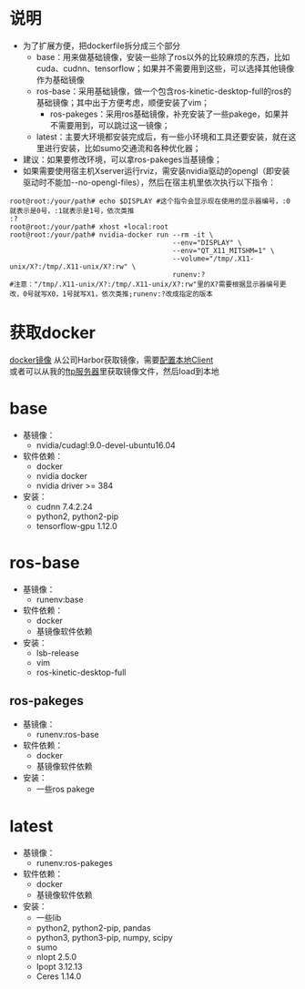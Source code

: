 # 说明
- 为了扩展方便，把dockerfile拆分成三个部分
  - base：用来做基础镜像，安装一些除了ros以外的比较麻烦的东西，比如cuda、cudnn、tensorflow；如果并不需要用到这些，可以选择其他镜像作为基础镜像
  - ros-base：采用基础镜像，做一个包含ros-kinetic-desktop-full的ros的基础镜像；其中出于方便考虑，顺便安装了vim；
    - ros-pakeges：采用ros基础镜像，补充安装了一些pakege，如果并不需要用到，可以跳过这一镜像；
  - latest：主要大环境都安装完成后，有一些小环境和工具还要安装，就在这里进行安装，比如sumo交通流和各种优化器；
- 建议：如果要修改环境，可以拿ros-pakeges当基镜像；
- 如果需要使用宿主机Xserver运行rviz，需安装nvidia驱动的opengl（即安装驱动时不能加--no-opengl-files），然后在宿主机里依次执行以下指令：  
``` shell
root@root:/your/path# echo $DISPLAY #这个指令会显示现在使用的显示器编号，:0就表示是0号，:1就表示是1号，依次类推
:?
root@root:/your/path# xhost +local:root
root@root:/your/path# nvidia-docker run --rm -it \
                                        --env="DISPLAY" \
                                        --env="QT_X11_MITSHM=1" \
                                        --volume="/tmp/.X11-unix/X?:/tmp/.X11-unix/X?:rw" \
                                        runenv:?
#注意："/tmp/.X11-unix/X?:/tmp/.X11-unix/X?:rw"里的X?需要根据显示器编号更改，0号就写X0，1号就写X1，依次类推;runenv:?改成指定的版本
```
# 获取docker
[docker镜像](https://docker.hobot.cc/harbor/projects/21/repositories/honda_ddp%2Fsim%2Frunenv "Harbor")
从公司Harbor获取镜像，需要[配置本地Client](http://wiki.hobot.cc/display/DEVOPS/docker+registry+harbor "配置教程")  
或者可以从我的[ftp服务器](ftp://10.101.35.207/DockerImages/)里获取镜像文件，然后load到本地
# base
- 基镜像：
  - nvidia/cudagl:9.0-devel-ubuntu16.04
- 软件依赖：
  - docker
  - nvidia docker
  - nvidia driver >= 384
- 安装：
  - cudnn 7.4.2.24
  - python2, python2-pip
  - tensorflow-gpu 1.12.0
# ros-base
- 基镜像：
  - runenv:base
- 软件依赖：
  - docker
  - 基镜像软件依赖
- 安装：
  - lsb-release
  - vim
  - ros-kinetic-desktop-full
## ros-pakeges
- 基镜像：
  - runenv:ros-base
- 软件依赖：
  - docker
  - 基镜像软件依赖
- 安装：
  - 一些ros pakege
# latest
- 基镜像：
  - runenv:ros-pakeges
- 软件依赖：
  - docker
  - 基镜像软件依赖
- 安装：
  - 一些lib
  - python2, python2-pip, pandas
  - python3, python3-pip, numpy, scipy
  - sumo
  - nlopt 2.5.0
  - Ipopt 3.12.13
  - Ceres 1.14.0